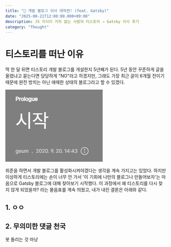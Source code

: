 ```yaml
---
title: "💭 개발 블로그 이사 대작전! (feat. Gatsby)" 
date: "2025-08-21T12:00:00.000+09:00"
description: JS 지식이 거의 없는 사람의 티스토리 → Gatsby 이사 후기
category: "Thought"
---
```

# 티스토리를 떠난 이유
딱 한 달 뒤면 티스토리 개발 블로그를 개설한지 5년째가 된다. 5년 동안 꾸준하게 글을 올렸냐고 묻는다면 당당하게 "NO"라고 하겠지만, 그래도 가장 최근 글이 6개월 전이기 때문에 완전 방치는 아닌 애매한 상태의 블로그라고 할 수 있겠다.

![tistory](./tistory.jpg)

취준을 하면서 개발 블로그를 활성화시켜야겠다는 생각을 계속 가지고는 있었다. 하지만 이상하게 티스토리에는 손이 너무 안 가서 '이 기회에 나만의 블로그나 만들어보자'는 마음으로 Gatsby 블로그에 대해 찾아보기 시작했다. 이 과정에서 왜 티스토리를 다시 찾지 않게 되었을까? 라는 물음표를 계속 띄웠고, 내가 내린 결론은 아래와 같다.

## 1. ㅇㅇ

## 2. 무의미한 댓글 천국
봇 돌리는 것 마냥 